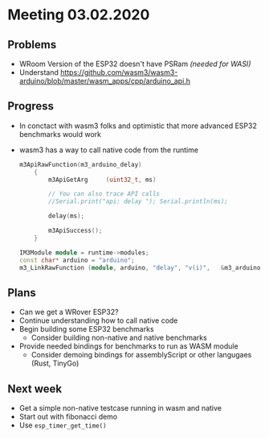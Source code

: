 # Meeting 03.02.2020

## Problems

- WRoom Version of the ESP32 doesn't have PSRam _(needed for WASI)_
- Understand <https://github.com/wasm3/wasm3-arduino/blob/master/wasm_apps/cpp/arduino_api.h>

## Progress

- In conctact with wasm3 folks and optimistic that more advanced ESP32 benchmarks would work
- wasm3 has a way to call native code from the runtime

  ```c++
  m3ApiRawFunction(m3_arduino_delay)
      {
          m3ApiGetArg     (uint32_t, ms)

          // You can also trace API calls
          //Serial.print("api: delay "); Serial.println(ms);

          delay(ms);

          m3ApiSuccess();
      }
  ```

  ```c++
  IM3Module module = runtime->modules;
  const char* arduino = "arduino";
  m3_LinkRawFunction (module, arduino, "delay", "v(i)",   &m3_arduino_delay);
  ```

## Plans

- Can we get a WRover ESP32?
- Continue understanding how to call native code
- Begin building some ESP32 benchmarks
  - Consider building non-native and native benchmarks
- Provide needed bindings for benchmarks to run as WASM module
  - Consider demoing bindings for assemblyScript or other langugaes (Rust, TinyGo)

## Next week

- Get a simple non-native testcase running in wasm and native
- Start out with fibonacci demo
- Use `esp_timer_get_time()`
